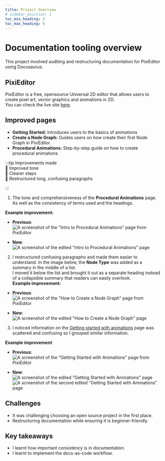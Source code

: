 ```yaml
---
title: Project Overview
# sidebar_position: 1
toc_min_heading: 2
toc_max_heading: 6
---
```


# Documentation tooling overview 
This project involved auditing and restructuring documentation for PixiEditor using Docusaurus.

## PixiEditor
PixiEditor is a free, opensource Universal 2D editor that allows users to create pixel art, vector graphics and animations in 2D.  
You can check the live site [here](https://pixieditor.net).

## Improved pages
- **Getting Started:** Introduces users to the basics of animations
- **Create a Node Graph:** Guides users on how create their first Node Graph in PixiEditor.
- **Procedural Animations:** Step-by-step guide on how to create procedural animations


:::tip  Improvements made  
📝 Improved tone  
📝 Clearer steps  
📝 Restructured long, confusing paragraphs

:::

1. The tone and comprehensiveness of the **Procedural Animations** page. As well as the consistency of terms used and the headings.  
 
**Example improvement:** 
- **Previous**:
![A screenshot of the "Intro to Procedural Animations" page from PixiEditor](./img/procedural-animations-actual.png)

- **New**: 
![A screenshot of the edited "Intro to Procedural Animations" page](./img/procedural-animations-edited.png)  


2. I restructured confusing paragraphs and made them easier to understand. In the image below, the **Node Type** was added as a summary in the middle of a list.   
I moved it below the list and brought it out as a separate heading instead of a collapsible summary that readers can easily overlook.  
**Example improvement:** 
- **Previous**: 
![A screenshot of the "How to Create a Node Graph" page from PixiEditor](./img/nodes-actual.png)

- **New**:  
![A screenshot of the edited "How to Create a Node Graph" page](./img/nodes-edited.png)  


3. I noticed information on the [Getting started with animations](docs/documentation-tooling/getting-started.md) page was scattered and confusing so I grouped similar information.  

**Example improvement**  

- **Previous**:  
![A screenshot of the "Getting Started with Animations" page from PixiEditor](./img/start-animations-actual.png)

- **New**:  
![A screenshot of the edited "Getting Started with Animations" page](./img/start-animations-edited1.png)  
![A screenshot of the second edited "Getting Started with Animations" page](./img/start-animations-edited2.png)  




## Challenges
- It was challenging choosing an open source project in the first place. 
- Restructuring documentation while ensuring it is beginner-friendly. 


## Key takeaways
- I learnt how important consistency is in documentation. 
- I learnt to implement the docs-as-code workflow.
